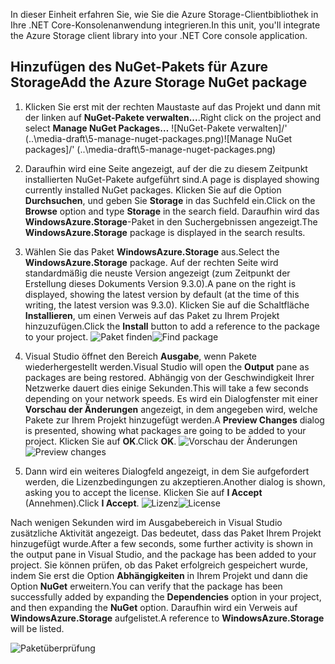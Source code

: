 <span data-ttu-id="ed648-101">In dieser Einheit erfahren Sie, wie Sie die Azure Storage-Clientbibliothek in Ihre .NET Core-Konsolenanwendung integrieren.</span><span class="sxs-lookup"><span data-stu-id="ed648-101">In this unit, you'll integrate the Azure Storage client library into your .NET Core console application.</span></span>

## <a name="add-the-azure-storage-nuget-package"></a><span data-ttu-id="ed648-102">Hinzufügen des NuGet-Pakets für Azure Storage</span><span class="sxs-lookup"><span data-stu-id="ed648-102">Add the Azure Storage NuGet package</span></span>

1. <span data-ttu-id="ed648-103">Klicken Sie erst mit der rechten Maustaste auf das Projekt und dann mit der linken auf **NuGet-Pakete verwalten...**.</span><span class="sxs-lookup"><span data-stu-id="ed648-103">Right click on the project and select **Manage NuGet Packages…**</span></span>
  <span data-ttu-id="ed648-104">![NuGet-Pakete verwalten]/' (..\media-draft\5-manage-nuget-packages.png)</span><span class="sxs-lookup"><span data-stu-id="ed648-104">![Manage NuGet packages]/' (..\media-draft\5-manage-nuget-packages.png)</span></span>

1. <span data-ttu-id="ed648-105">Daraufhin wird eine Seite angezeigt, auf der die zu diesem Zeitpunkt installierten NuGet-Pakete aufgeführt sind.</span><span class="sxs-lookup"><span data-stu-id="ed648-105">A page is displayed showing currently installed NuGet packages.</span></span> <span data-ttu-id="ed648-106">Klicken Sie auf die Option **Durchsuchen**, und geben Sie **Storage** in das Suchfeld ein.</span><span class="sxs-lookup"><span data-stu-id="ed648-106">Click on the **Browse** option and type **Storage** in the search field.</span></span> <span data-ttu-id="ed648-107">Daraufhin wird das **WindowsAzure.Storage**-Paket in den Suchergebnissen angezeigt.</span><span class="sxs-lookup"><span data-stu-id="ed648-107">The **WindowsAzure.Storage** package is displayed in the search results.</span></span>

1. <span data-ttu-id="ed648-108">Wählen Sie das Paket **WindowsAzure.Storage** aus.</span><span class="sxs-lookup"><span data-stu-id="ed648-108">Select the **WindowsAzure.Storage** package.</span></span> <span data-ttu-id="ed648-109">Auf der rechten Seite wird standardmäßig die neuste Version angezeigt (zum Zeitpunkt der Erstellung dieses Dokuments Version 9.3.0).</span><span class="sxs-lookup"><span data-stu-id="ed648-109">A pane on the right is displayed, showing the latest version by default (at the time of this writing, the latest version was 9.3.0).</span></span> <span data-ttu-id="ed648-110">Klicken Sie auf die Schaltfläche **Installieren**, um einen Verweis auf das Paket zu Ihrem Projekt hinzuzufügen.</span><span class="sxs-lookup"><span data-stu-id="ed648-110">Click the **Install** button to add a reference to the package to your project.</span></span>
  <span data-ttu-id="ed648-111">![Paket finden](..\media-draft\5-find-package.png)</span><span class="sxs-lookup"><span data-stu-id="ed648-111">![Find package](..\media-draft\5-find-package.png)</span></span>

1. <span data-ttu-id="ed648-112">Visual Studio öffnet den Bereich **Ausgabe**, wenn Pakete wiederhergestellt werden.</span><span class="sxs-lookup"><span data-stu-id="ed648-112">Visual Studio will open the **Output** pane as packages are being restored.</span></span> <span data-ttu-id="ed648-113">Abhängig von der Geschwindigkeit Ihrer Netzwerke dauert dies einige Sekunden.</span><span class="sxs-lookup"><span data-stu-id="ed648-113">This will take a few seconds depending on your network speeds.</span></span> <span data-ttu-id="ed648-114">Es wird ein Dialogfenster mit einer **Vorschau der Änderungen** angezeigt, in dem angegeben wird, welche Pakete zur Ihrem Projekt hinzugefügt werden.</span><span class="sxs-lookup"><span data-stu-id="ed648-114">A **Preview Changes** dialog is presented, showing what packages are going to be added to your project.</span></span> <span data-ttu-id="ed648-115">Klicken Sie auf **OK**.</span><span class="sxs-lookup"><span data-stu-id="ed648-115">Click **OK**.</span></span>
  <span data-ttu-id="ed648-116">![Vorschau der Änderungen](..\media-draft\5-preview-changes.png)</span><span class="sxs-lookup"><span data-stu-id="ed648-116">![Preview changes](..\media-draft\5-preview-changes.png)</span></span>

1. <span data-ttu-id="ed648-117">Dann wird ein weiteres Dialogfeld angezeigt, in dem Sie aufgefordert werden, die Lizenzbedingungen zu akzeptieren.</span><span class="sxs-lookup"><span data-stu-id="ed648-117">Another dialog is shown, asking you to accept the license.</span></span> <span data-ttu-id="ed648-118">Klicken Sie auf **I Accept** (Annehmen).</span><span class="sxs-lookup"><span data-stu-id="ed648-118">Click **I Accept**.</span></span>
  <span data-ttu-id="ed648-119">![Lizenz](..\media-draft\5-licence.png)</span><span class="sxs-lookup"><span data-stu-id="ed648-119">![License](..\media-draft\5-licence.png)</span></span>

<span data-ttu-id="ed648-120">Nach wenigen Sekunden wird im Ausgabebereich in Visual Studio zusätzliche Aktivität angezeigt. Das bedeutet, dass das Paket Ihrem Projekt hinzugefügt wurde.</span><span class="sxs-lookup"><span data-stu-id="ed648-120">After a few seconds, some further activity is shown in the output pane in Visual Studio, and the package has been added to your project.</span></span>
<span data-ttu-id="ed648-121">Sie können prüfen, ob das Paket erfolgreich gespeichert wurde, indem Sie erst die Option **Abhängigkeiten** in Ihrem Projekt und dann die Option **NuGet** erweitern.</span><span class="sxs-lookup"><span data-stu-id="ed648-121">You can verify that the package has been successfully added by expanding the **Dependencies** option in your project, and then expanding the **NuGet** option.</span></span> <span data-ttu-id="ed648-122">Daraufhin wird ein Verweis auf **WindowsAzure.Storage** aufgelistet.</span><span class="sxs-lookup"><span data-stu-id="ed648-122">A reference to **WindowsAzure.Storage** will be listed.</span></span>

![Paketüberprüfung](..\media-draft\5-package-check.png)
